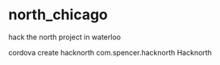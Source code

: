 north_chicago
=============

hack the north project in waterloo


cordova create hacknorth com.spencer.hacknorth Hacknorth